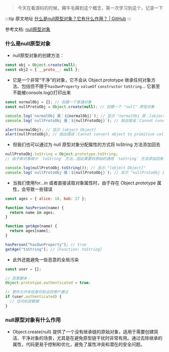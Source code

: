 > 今天在看源码的时候，薅牛毛薅到这个概念，第一次学习到这个，记录一下

  :::tip 原文地址
  [什么是null原型对象？它有什么作用？ | GitHub](https://github.com/jynba/jynba.github.io/issues/72)
  :::
  
参考文档: [null原型对象](https://developer.mozilla.org/zh-CN/docs/Web/JavaScript/Reference/Global_Objects/Object#null_%E5%8E%9F%E5%9E%8B%E5%AF%B9%E8%B1%A1)
### 什么是null原型对象

* null原型对象的创建方法：
```js
const obj = Object.create(null);
const obj2 = { __proto__: null };
```

* 它是一个非常“干净”的对象，它不会从 Object.prototype 继承任何对象方法、包括但不限于`hasOwnProperty` `valueOf` `constructor` `toString`... 
它甚至不能被console.log()打印出来
```js
const normalObj = {}; // 创建一个普通对象
const nullProtoObj = Object.create(null); // 创建一个 "null" 原型对象

console.log(`normalObj 是：${normalObj}`); // 显示 "normalObj 是：[object Object]"
console.log(`nullProtoObj 是：${nullProtoObj}`); // 抛出错误：Cannot convert object to primitive value

alert(normalObj); // 显示 [object Object]
alert(nullProtoObj); // 抛出错误：Cannot convert object to primitive value
```
* 但我们也可以通过为 null 原型对象分配属性的方式将 toString 方法添加回去
```js
nullProtoObj.toString = Object.prototype.toString; 
// 由于新对象缺少 `toString` 方法，因此需要将原始的通用 `toString` 方法添加回来。

console.log(nullProtoObj.toString()); // 显示 "[object Object]"
console.log(`nullProtoObj 是：${nullProtoObj}`); // 显示 "nullProtoObj 是：[object Object]"
```

* 当我们使用for...in 或者直接读取对象属性时，由于存在 Object.prototype 属性，会导致一些错误
```js
const ages = { alice: 18, bob: 27 };

function hasPerson(name) {
  return name in ages;
}

function getAge(name) {
  return ages[name];
}

hasPerson("hasOwnProperty"); // true
getAge("toString"); // [Function: toString]
```
* 此外还能避免一些恶意的全局污染
```js
const user = {};

// 恶意脚本：
Object.prototype.authenticated = true;

// 意外允许未经身份验证的用户通过
if (user.authenticated) {
  // 访问机密数据
}
```

### null原型对象有什么作用
* Object.create(null) 提供了一个没有继承链的原始对象，适用于需要创建简洁、干净对象的场景，尤其是在避免原型链干扰时非常有用。通过去除继承的属性，代码更易于控制和优化，避免了属性冲突和潜在的安全问题。
